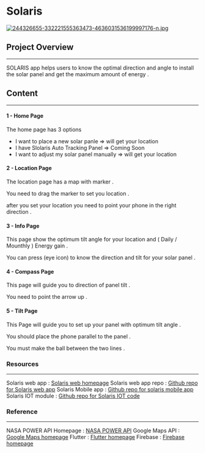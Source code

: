 # Solaris

[![244326655-332221555363473-4636031536199997176-n.jpg](https://i.postimg.cc/pLmcczpd/244326655-332221555363473-4636031536199997176-n.jpg)](https://postimg.cc/Mn8Yvc0k)

## Project Overview
----
SOLARIS app helps users to know the optimal direction and angle to install the solar panel and get the maximum amount of energy .

## Content
---
#### 1 - Home Page
The home page has 3 options
- I want to place a new solar panle => will get your location 
- I have Slolaris Auto Tracking Panel => Coming Soon
- I want to adjust my solar panel manually => will get your location 

#### 2 - Location Page 

The location page has a map with marker .

You need to drag the marker to set you location .

after you set your location you need to point your phone in the right direction .

#### 3 - Info Page 

This page show the optimum tilt angle for your location and ( Daily / Mounthly ) Energy gain . 

You can press (eye icon) to know the direction and tilt for your solar panel .

#### 4 - Compass Page 

This page will guide you to direction of panel tilt .

You need to point the arrow up .

#### 5 - Tilt Page

This Page will guide you to set up your panel with optimum tilt angle .

You should place the phone parallel to the panel . 

You must make the ball between the two lines .

### Resources
---
Solaris web app : [Solaris web homepage](https://solaris-bd.web.app/)
Solaris web app repo : [Github repo for Solaris web app](https://github.com/SalmanSayeed79/Solaris-BD)
Solaris Mobile app : [Github repo for solaris mobile app](https://github.com/zarifikram/SOLARIS)
Solaris IOT module : [Github repo for Solaris IOT code]()

### Reference
---
NASA POWER API Homepage : [NASA POWER API](https://power.larc.nasa.gov/)
Google Maps API : [Google Maps homepage](https://developers.google.com/maps)
Flutter : [Flutter homepage](https://developers.google.com/maps)
Firebase : [Firebase homepage](https://firebase.google.com/)
